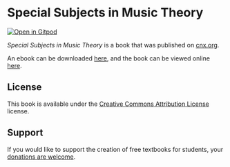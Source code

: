 # Special Subjects in Music Theory

[![Open in Gitpod](https://gitpod.io/button/open-in-gitpod.svg)](https://gitpod.io/from-referrer/)

_Special Subjects in Music Theory_ is a book that was published on [cnx.org](https://cnx.org/).

An ebook can be downloaded [here](https://github.com/cnx-user-books/cnxbook-special-subjects-in-music-theory/releases/latest), and the book can be viewed online [here](https://github.com/cnx-user-books/cnxbook-special-subjects-in-music-theory/releases/latest).

## License
This book is available under the [Creative Commons Attribution License](./LICENSE) license.

## Support
If you would like to support the creation of free textbooks for students, your [donations are welcome](https://riceconnect.rice.edu/donation/support-openstax-banner).
